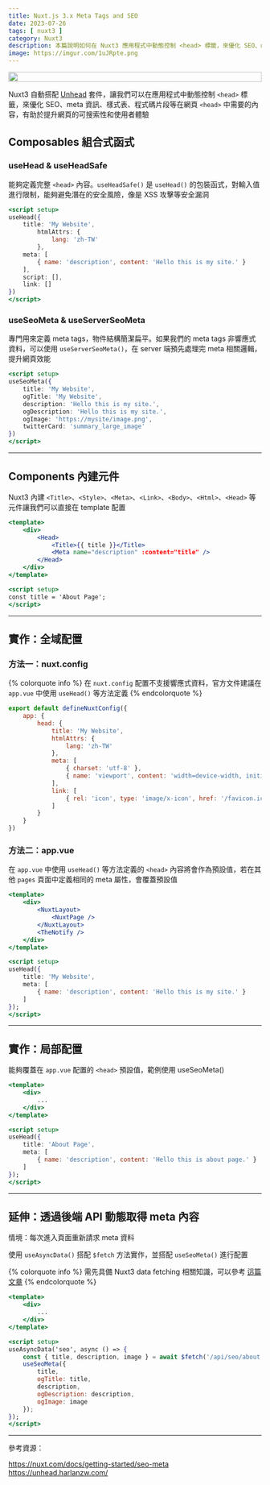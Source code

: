 ```yaml
---
title: Nuxt.js 3.x Meta Tags and SEO
date: 2023-07-26
tags: [ nuxt3 ]
category: Nuxt3
description: 本篇說明如何在 Nuxt3 應用程式中動態控制 <head> 標籤，來優化 SEO、meta 資訊、樣式表、程式碼片段等在網頁 <head> 中需要的內容
image: https://imgur.com/1uJRpte.png
---
```


<div style="display: flex; justify-content: center; margin: 0;">
    <img style="width: 100%; max-width: 600px;" src="https://imgur.com/1uJRpte.png">
</div>

Nuxt3 自動搭配 [Unhead](https://unhead.harlanzw.com/) 套件，讓我們可以在應用程式中動態控制 `<head>` 標籤，來優化 SEO、meta 資訊、樣式表、程式碼片段等在網頁 `<head>` 中需要的內容，有助於提升網頁的可搜索性和使用者體驗

<!-- more -->

## **Composables 組合式函式**

### **useHead & useHeadSafe**

能夠定義完整 `<head>` 內容。`useHeadSafe()` 是 `useHead()` 的包裝函式，對輸入值進行限制，能夠避免潛在的安全風險，像是 XSS 攻擊等安全漏洞

```jsx
<script setup>
useHead({
    title: 'My Website',
        htmlAttrs: {
            lang: 'zh-TW'
        },
    meta: [
        { name: 'description', content: 'Hello this is my site.' }
    ],
    script: [],
    link: []
})
</script>
```

### **useSeoMeta & useServerSeoMeta**

專門用來定義 meta tags，物件結構簡潔扁平。如果我們的 meta tags 非響應式資料，可以使用 `useServerSeoMeta()`，在 server 端預先處理完 meta 相關邏輯，提升網頁效能

```jsx
<script setup>
useSeoMeta({
    title: 'My Website',
    ogTitle: 'My Website',
    description: 'Hello this is my site.',
    ogDescription: 'Hello this is my site.',
    ogImage: 'https://mysite/image.png',
    twitterCard: 'summary_large_image'
})
</script>
```

---

## **Components 內建元件**

Nuxt3 內建 `<Title>`、`<Style>`、`<Meta>`、`<Link>`、`<Body>`、`<Html>`、`<Head>` 等元件讓我們可以直接在 template 配置

```jsx
<template>
    <div>
        <Head>
            <Title>{{ title }}</Title>
            <Meta name="description" :content="title" />
        </Head>
    </div>
</template>

<script setup>
const title = 'About Page';
</script>
```

---

## **實作：全域配置**

### **方法一：nuxt.config**

{% colorquote info %}
在 `nuxt.config` 配置不支援響應式資料，官方文件建議在 `app.vue` 中使用 `useHead()` 等方法定義
{% endcolorquote %}

```jsx
export default defineNuxtConfig({
    app: {
        head: {
            title: 'My Website',
            htmlAttrs: {
                lang: 'zh-TW'
            },
            meta: [
                { charset: 'utf-8' },
                { name: 'viewport', content: 'width=device-width, initial-scale=1, viewport-fit=cover' }
            ],
            link: [
                { rel: 'icon', type: 'image/x-icon', href: '/favicon.ico' }
            ]
        }
    }
})
```

### **方法二：app.vue**

在 `app.vue` 中使用 `useHead()` 等方法定義的 `<head>` 內容將會作為預設值，若在其他 `pages` 頁面中定義相同的 meta 屬性，會覆蓋預設值

```jsx
<template>
    <div>
        <NuxtLayout>
            <NuxtPage />
        </NuxtLayout>
        <TheNotify />
    </div>
</template>

<script setup>
useHead({
    title: 'My Website',
    meta: [
        { name: 'description', content: 'Hello this is my site.' }
    ]
});
</script>
```

---

## **實作：局部配置**

能夠覆蓋在 `app.vue` 配置的 `<head>` 預設值，範例使用 useSeoMeta()

```jsx
<template>
    <div>
        ...
    </div>
</template>

<script setup>
useHead({
    title: 'About Page',
    meta: [
        { name: 'description', content: 'Hello this is about page.' }
    ]
});
</script>
```

---

## **延伸：透過後端 API 動態取得 meta 內容**

情境：每次進入頁面重新請求 meta 資料

使用 `useAsyncData()` 搭配 `$fetch` 方法實作，並搭配 `useSeoMeta()` 進行配置

{% colorquote info %}
需先具備 Nuxt3 data fetching 相關知識，可以參考 [這篇文章](https://clairechang.tw/2023/07/19/nuxt3/nuxt-v3-data-fetching/)
{% endcolorquote %}

```jsx
<template>
    <div>
        ...
    </div>
</template>

<script setup>
useAsyncData('seo', async () => {
    const { title, description, image } = await $fetch('/api/seo/about');
    useSeoMeta({
        title,
        ogTitle: title,
        description,
        ogDescription: description,
        ogImage: image
    });
});
</script>
```

---

參考資源：

https://nuxt.com/docs/getting-started/seo-meta
https://unhead.harlanzw.com/